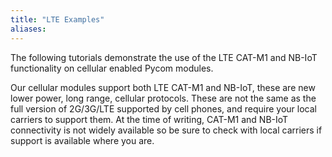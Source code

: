 ```yaml
---
title: "LTE Examples"
aliases:
---
```

The following tutorials demonstrate the use of the LTE CAT-M1 and NB-IoT functionality on cellular enabled Pycom modules.

Our cellular modules support both LTE CAT-M1 and NB-IoT, these are new lower power, long range, cellular protocols. These are not the same as the full version of 2G/3G/LTE supported by cell phones, and require your local carriers to support them. At the time of writing, CAT-M1 and NB-IoT connectivity is not widely available so be sure to check with local carriers if support is available where you are.

